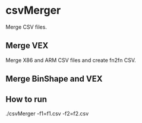 # csvMerger

Merge CSV files.

## Merge VEX
Merge X86 and ARM CSV files and create fn2fn CSV.

## Merge BinShape and VEX

## How to run
./csvMerger -f1=f1.csv -f2=f2.csv
